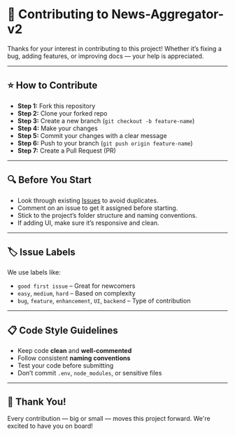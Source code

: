 # 🙌 Contributing to News-Aggregator-v2

Thanks for your interest in contributing to this project! Whether it’s fixing a bug, adding features, or improving docs — your help is appreciated.

---

## ⭐ How to Contribute

- **Step 1:** Fork this repository
- **Step 2:** Clone your forked repo
- **Step 3:** Create a new branch (`git checkout -b feature-name`)
- **Step 4:** Make your changes
- **Step 5:** Commit your changes with a clear message
- **Step 6:** Push to your branch (`git push origin feature-name`)
- **Step 7:** Create a Pull Request (PR)

---

## 🔍 Before You Start

- Look through existing [Issues](../../issues) to avoid duplicates.
- Comment on an issue to get it assigned before starting.
- Stick to the project’s folder structure and naming conventions.
- If adding UI, make sure it’s responsive and clean.

---

## 🏷️ Issue Labels

We use labels like:

- `good first issue` – Great for newcomers
- `easy`, `medium`, `hard` – Based on complexity
- `bug`, `feature`, `enhancement`, `UI`, `backend` – Type of contribution

---

## 📋 Code Style Guidelines

- Keep code **clean** and **well-commented**
- Follow consistent **naming conventions**
- Test your code before submitting
- Don’t commit `.env`, `node_modules`, or sensitive files

---

## 🙏 Thank You!

Every contribution — big or small — moves this project forward. We're excited to have you on board!
